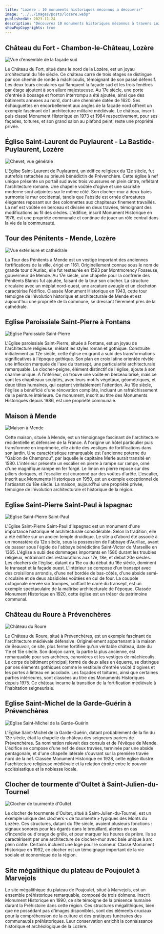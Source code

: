 ```yaml
---
title: "Lozère : 10 monuments historiques méconnus a découvrir"
image: "../../images/posts/lozere.webp"
publishedAt: 2023-11-24
description: "Découvrez 10 monuments historiques méconnus à travers Lozère, dont Chambon-le-Château, La Bastide-Puylaurent, Mende, Fontans, Ispagnac, Prévenchères, et Marvejols."
showPopCopyrights: true
---
```


## Château du Fort - Chambon-le-Château, Lozère

![Vue d'ensemble de la façade sud](https://s3.eu-west-3.amazonaws.com/pop-phototeque/memoire/MHR91_20094800513/mhr91_20094800513za_p.jpg)

Le Château du Fort, situé dans le nord de la Lozère, est un joyau architectural du 14e siècle. Ce château carré de trois étages se distingue par son chemin de ronde à mâchicoulis, témoignant de son passé défensif. Les deux tours circulaires qui flanquent la façade sud et les trois fenêtres par étage ajoutent à son allure majestueuse. Au 17e siècle, une porte d'entrée à bossage et fronton interrompu a été ajoutée, ainsi que des bâtiments annexes au nord, dont une cheminée datée de 1620. Ses échauguettes en encorbellement aux angles de la façade nord offrent un exemple fascinant de l'architecture militaire médiévale. Le château, inscrit puis classé Monument Historique en 1973 et 1984 respectivement, pour ses façades, toitures, et son grand salon au plafond peint, reste une propriété privée.

## Église Saint-Laurent de Puylaurent - La Bastide-Puylaurent, Lozère

![Chevet, vue générale](https://s3.eu-west-3.amazonaws.com/pop-phototeque/memoire/AP80L042049/sap04_80l042049_p.jpg)

L’Église Saint-Laurent de Puylaurent, un édifice religieux du 12e siècle, fut autrefois rattachée au prieuré bénédictin de Prévenchère. Cette église à nef unique présente un portail sud avec trois voussures en plein cintre, reflétant l'architecture romane. Une chapelle voûtée d'ogive et une sacristie moderne sont adjointes sur le même côté. Son clocher-mur à deux baies surmonte le mur occidental, tandis que l'abside est ornée d'arcatures élégantes reposant sur des colonnettes aux chapiteaux finement travaillés. La nef est voûtée en berceau et divisée en deux travées, témoignant des modifications au fil des siècles. L'édifice, inscrit Monument Historique en 1976, est une propriété communale et continue de jouer un rôle central dans la vie de la communauté.

## Tour des Pénitents - Mende, Lozère

![Vue extérieure et cathédrale](https://s3.eu-west-3.amazonaws.com/pop-phototeque/memoire/MHR91_20114810137/mhr91_20114810137nuca_p.jpg)

La Tour des Pénitents à Mende est un vestige important des anciennes fortifications de la ville, érigé en 1161. Originellement connue sous le nom de grande tour d'Auriac, elle fut restaurée en 1593 par Montmorency Fosseuse, gouverneur de Mende. Au 17e siècle, une chapelle pour la confrérie des Pénitents Blancs fut ajoutée, faisant de la tour son clocher. La structure circulaire avec un méplat nord-ouest, une arcature aveugle et un clocheton caractérise l'édifice. Classée Monument Historique en 1943, cette tour témoigne de l'évolution historique et architecturale de Mende et est aujourd'hui une propriété de la commune, se dressant fièrement près de la cathédrale.

## Eglise Paroissiale Saint-Pierre à Fontans

![Eglise Paroissiale Saint-Pierre](https://s3.eu-west-3.amazonaws.com/pop-phototeque/memoire/MHR91_20094800805/mhr91_20094800805za_p.jpg)

L'Eglise paroissiale Saint-Pierre, située à Fontans, est un joyau de l'architecture religieuse, mêlant les styles roman et gothique. Construite initialement au 12e siècle, cette église en granit a subi des transformations significatives à l'époque gothique. Son plan en croix latine orientée révèle une inflexion marquée de l'axe du transept, une particularité architecturale remarquable. Le clocher-peigne, élément distinctif de l'église, ajoute à son charme unique. À l'intérieur, on trouve une voûte en berceau brisé, mais ce sont les chapiteaux sculptés, avec leurs motifs végétaux, géométriques, et deux têtes humaines, qui captent véritablement l'attention. Au 19e siècle, l'église a bénéficié d'une rénovation complète, incluant un rafraîchissement de la peinture intérieure. Ce monument, inscrit au titre des Monuments Historiques depuis 1986, est une propriété communale. 

## Maison à Mende

![Maison à Mende](https://s3.eu-west-3.amazonaws.com/pop-phototeque/memoire/APMH00265234/sap91_mh00265234_p.jpg)

Cette maison, située à Mende, est un témoignage fascinant de l'architecture résidentielle et défensive de la France. À l'origine un hôtel particulier puis transformée en imprimerie, elle abrite des vestiges de fortifications dans son jardin. Une caractéristique remarquable est l'ancienne poterne du "Gabion de Champnou", par laquelle le capitaine Merle aurait transité en 1580. L'intérieur présente un escalier en pierre à rampe sur rampe, orné d'une magnifique rampe en fer forgé. Le limon en pierre repose sur des piliers doriques, et l'escalier est couronné par des voûtes d'arête. L'escalier, inscrit aux Monuments Historiques en 1950, est un exemple exceptionnel de l'artisanat du 18e siècle. La maison, aujourd'hui une propriété privée, témoigne de l'évolution architecturale et historique de la région.

## Eglise Saint-Pierre Saint-Paul à Ispagnac

![Eglise Saint-Pierre Saint-Paul](https://s3.eu-west-3.amazonaws.com/pop-phototeque/memoire/AP22NU13172/sap08_22nu13172_p.jpg)

L'Eglise Saint-Pierre Saint-Paul d'Ispagnac est un monument d'une importance historique et architecturale considérable. Selon la tradition, elle a été édifiée sur un ancien temple druidique. Le site a d'abord été associé à un monastère du 12e siècle, sous la possession de l'abbaye d'Aurillac, avant de passer sous l'égide de l'abbaye bénédictine Saint-Victor de Marseille en 1365. L'église a subi des dommages importants en 1580 durant les troubles religieux, entraînant des restaurations aux 17e, 18e, et début 20e siècles. Les clochers de l'église, datant du 15e ou du début du 16e siècle, dominent le transept et la façade ouest. L'intérieur se compose d'un transept avec des croisillons arrondis, d'une nef bordée de bas-côtés, d'une abside semi-circulaire et de deux absidioles voûtées en cul de four. La coupole octogonale nervée sur trompes, coiffant le carré du transept, est un exemple spectaculaire de la maîtrise architecturale de l'époque. Classée Monument Historique en 1920, cette église est un trésor du patrimoine communal.

## Château du Roure à Prévenchères

![Château du Roure](https://s3.eu-west-3.amazonaws.com/pop-phototeque/memoire/MHR91_20094805363/mhr91_20094805363z_p.jpg)

Le Château du Roure, situé à Prévenchères, est un exemple fascinant de l'architecture médiévale défensive. Originellement appartenant à la maison de Beauvoir, ce site, plus ferme fortifiée qu'un véritable château, date du 11e et 15e siècle. Son donjon carré, la partie la plus ancienne, est remarquable pour ses archères, canonières et les vestiges de mâchicoulis. Le corps de bâtiment principal, formé de deux ailes en équerre, se distingue par ses éléments gothiques comme le vestibule d'entrée voûté d'ogives et les portes à linteau en accolade. Les façades et toitures, ainsi que certaines parties intérieures, sont classées au titre des Monuments Historiques depuis 1975. Ce château incarne la transition de la fortification médiévale à l'habitation seigneuriale.


## Eglise Saint-Michel de la Garde-Guérin à Prévenchères

![Eglise Saint-Michel de la Garde-Guérin](https://s3.eu-west-3.amazonaws.com/pop-phototeque/memoire/AP80L041999/sap04_80l041999_p.jpg)

L'Eglise Saint-Michel de la Garde-Guérin, datant probablement de la fin du 13e siècle, était la chapelle du château des seigneurs pariers de Prévenchères. Sa nomination relevait des consuls et de l'évêque de Mende. L'édifice se compose d'une nef de deux travées, terminée par une abside pentagonale, et d'une chapelle latérale s'ouvrant sur la première travée nord de la nef. Classée Monument Historique en 1928, cette église illustre l'architecture religieuse médiévale et la relation étroite entre le pouvoir ecclésiastique et la noblesse locale.

## Clocher de tourmente d'Oultet à Saint-Julien-du-Tournel

![Clocher de tourmente d'Oultet](https://s3.eu-west-3.amazonaws.com/pop-phototeque/memoire/MHR91_20094802257/mhr91_20094802257za_p.jpg)

Le clocher de tourmente d'Oultet, situé à Saint-Julien-du-Tournel, est un exemple unique des clochers « de tourmente » typiques des Monts du Lozère. Ces structures, datant du 19e siècle, avaient plusieurs fonctions : signaux sonores pour les égarés dans le brouillard, alertes en cas d'incendie ou d'orage de grêle, et pour marquer les heures de prière. Ils se caractérisent par une architecture de clocher-mur avec baie unique à arc plein cintre. Certains incluent une loge pour le sonneur. Classé Monument Historique en 1992, ce clocher est un témoignage important de la vie sociale et économique de la région.


## Site mégalithique du plateau de Poujoulet à Marvejols

Le site mégalithique du plateau de Poujoulet, situé à Marvejols, est un ensemble préhistorique remarquable, composé de trois dolmens. Inscrit Monument Historique en 1990, ce site témoigne de la présence humaine durant la Préhistoire dans cette région. Ces structures mégalithiques, bien que ne possédant pas d'images disponibles, sont des éléments cruciaux pour la compréhension de la culture et des pratiques funéraires des communautés préhistoriques. Leur conservation enrichit la connaissance historique et archéologique de la Lozère.
